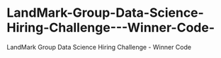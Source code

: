 # LandMark-Group-Data-Science-Hiring-Challenge---Winner-Code-
LandMark Group Data Science Hiring Challenge - Winner Code 
